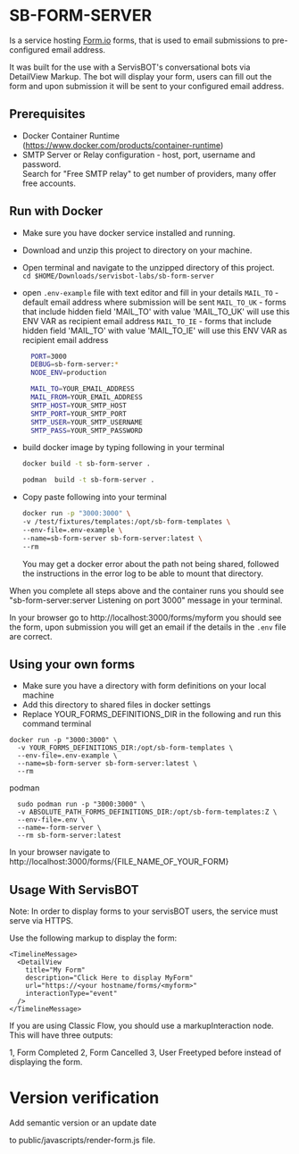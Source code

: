 
# SB-FORM-SERVER

Is a service hosting [Form.io](https://github.com/formio/formio) forms, that is used to email submissions to pre-configured email address.


It was built for the use with a ServisBOT's conversational bots via DetailView Markup. The bot will display your form, users can fill out the form and upon submission it will be sent to your configured email address.


## Prerequisites

* Docker Container Runtime (https://www.docker.com/products/container-runtime)
* SMTP Server or Relay configuration - host, port, username and password.  
  Search for "Free SMTP relay" to get number of providers, many offer free accounts.


## Run with Docker
* Make sure you have docker service installed and running.
* Download and unzip this project to directory on your machine.
* Open terminal and navigate to the unzipped directory of this project.   
  `cd $HOME/Downloads/servisbot-labs/sb-form-server`
* open `.env-example` file with text editor and fill in your details
`MAIL_TO` - default email address where submission will be sent
`MAIL_TO_UK` - forms that include hidden field 'MAIL_TO' with value 'MAIL_TO_UK' will use this ENV VAR as recipient email address
`MAIL_TO_IE` - forms that include hidden field 'MAIL_TO' with value 'MAIL_TO_IE' will use this ENV VAR as recipient email address

  ```sh
    PORT=3000
    DEBUG=sb-form-server:*
    NODE_ENV=production

    MAIL_TO=YOUR_EMAIL_ADDRESS
    MAIL_FROM=YOUR_EMAIL_ADDRESS
    SMTP_HOST=YOUR_SMTP_HOST
    SMTP_PORT=YOUR_SMTP_PORT
    SMTP_USER=YOUR_SMTP_USERNAME
    SMTP_PASS=YOUR_SMTP_PASSWORD
  ```
* build docker image by typing following in your terminal
  ```sh
  docker build -t sb-form-server .
  ```
  ```sh
  podman  build -t sb-form-server .
  ```
  
* Copy paste following into your terminal
  ```sh
  docker run -p "3000:3000" \
  -v /test/fixtures/templates:/opt/sb-form-templates \
  --env-file=.env-example \
  --name=sb-form-server sb-form-server:latest \
  --rm
  ```
  You may get a docker error about the path not being shared, followed the instructions in the error log to be able to mount that directory.

When you complete all steps above and the container runs you should see "sb-form-server:server Listening on port 3000" message in your terminal.

In your browser go to http://localhost:3000/forms/myform you should see the form, upon submission you will get an email if the details in the `.env` file are correct.

## Using your own forms
* Make sure you have a directory with form definitions on your local machine
* Add this directory to shared files in docker settings
* Replace YOUR_FORMS_DEFINITIONS_DIR in the following and run this command terminal
```
docker run -p "3000:3000" \
  -v YOUR_FORMS_DEFINITIONS_DIR:/opt/sb-form-templates \
  --env-file=.env-example \
  --name=sb-form-server sb-form-server:latest \
  --rm
```
podman
```
  sudo podman run -p "3000:3000" \
  -v ABSOLUTE_PATH_FORMS_DEFINITIONS_DIR:/opt/sb-form-templates:Z \
  --env-file=.env \
  --name=-form-server \
  --rm sb-form-server:latest 
```

In your browser navigate to http://localhost:3000/forms/{FILE_NAME_OF_YOUR_FORM}

## Usage With ServisBOT
Note: In order to display forms to your servisBOT users, the service must serve via HTTPS.

Use the following markup to display the form:
```
<TimelineMessage>
  <DetailView
    title="My Form"
    description="Click Here to display MyForm"
    url="https://<your hostname/forms/<myform>"
    interactionType="event"
  />
</TimelineMessage>
```
If you are using Classic Flow, you should use a markupInteraction node. This will have three outputs:

1, Form Completed
2, Form Cancelled
3, User Freetyped before instead of displaying the form.


# Version verification
Add semantic version or an update date 

to public/javascripts/render-form.js file.